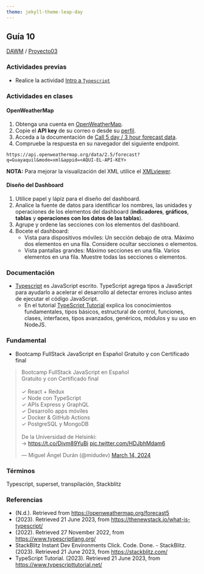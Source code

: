 ```yaml
---
theme: jekyll-theme-leap-day
---
```


## Guía 10

[DAWM](/DAWM/) / [Proyecto03](/DAWM/proyectos/2024/proyecto03)

### Actividades previas

* Realice la actividad [Intro a `Typescript`](/DAWM/enclases/typescript) 

### Actividades en clases

#### OpenWeatherMap

1. Obtenga una cuenta en [OpenWeatherMap](https://openweathermap.org/). 
2. Copie el **API key** de su correo o desde su [perfil](https://home.openweathermap.org/api_keys).
3. Acceda a la documentación de [Call 5 day / 3 hour forecast data](https://openweathermap.org/forecast5).
4. Compruebe la respuesta en su navegador del siguiente endpoint.

```
https://api.openweathermap.org/data/2.5/forecast?q=Guayaquil&mode=xml&appid=<AQUI-EL-API-KEY>
```

**NOTA:** Para mejorar la visualización del XML utilice el [XMLviewer](https://codebeautify.org/xmlviewer).

#### Diseño del Dashboard

1. Utilice papel y lápiz para el diseño del dashboard.
2. Analice la fuente de datos para identificar los nombres, las unidades y operaciones de los elementos del dashboard (**indicadores**, **gráficos**, **tablas** y **operaciones con los datos de las tablas**).
3. Agrupe y ordene las secciones con los elementos del dashboard.
4. Bocete el dashboard:
	+ Vista para dispositivos móviles: Un sección debajo de otra. Máximo dos elementos en una fila. Considere ocultar secciones o elementos.
	+ Vista pantallas grandes: Máximo secciones en una fila. Varios elementos en una fila. Muestre todas las secciones o elementos.  


### Documentación

* [Typescript](https://www.typescriptlang.org/) es JavaScript escrito. TypeScript agrega tipos a JavaScript para ayudarlo a acelerar el desarrollo al detectar errores incluso antes de ejecutar el código JavaScript.
	+ En el tutorial [TypeScript Tutorial](https://www.typescripttutorial.net/) explica los conocimientos fundamentales, tipos básicos, estructural de control, funciones, clases, interfaces, tipos avanzados, genéricos, módulos y su uso en NodeJS.

### Fundamental

* Bootcamp FullStack JavaScript en Español Gratuito y con Certificado final

<blockquote class="twitter-tweet"><p lang="ca" dir="ltr">Bootcamp FullStack JavaScript en Español<br>Gratuito y con Certificado final<br><br>✓ React + Redux<br>✓ Node con TypeScript<br>✓ APIs Express y GraphQL<br>✓ Desarrollo apps móviles<br>✓ Docker &amp; GitHub Actions<br>✓ PostgreSQL y MongoDB<br><br>De la Universidad de Helsinki:<br>→ <a href="https://t.co/Divm89YuBi">https://t.co/Divm89YuBi</a> <a href="https://t.co/HDJbhMdam6">pic.twitter.com/HDJbhMdam6</a></p>&mdash; Miguel Ángel Durán (@midudev) <a href="https://twitter.com/midudev/status/1768301655861190958?ref_src=twsrc%5Etfw">March 14, 2024</a></blockquote> <script async src="https://platform.twitter.com/widgets.js" charset="utf-8"></script>

### Términos

Typescript, superset, transpilación, Stackblitz

### Referencias

* (N.d.). Retrieved from https://openweathermap.org/forecast5
* (2023). Retrieved 21 June 2023, from https://thenewstack.io/what-is-typescript/
* (2022). Retrieved 27 November 2022, from https://www.typescriptlang.org/
* StackBlitz Instant Dev Environments Click. Code. Done. - StackBlitz. (2023). Retrieved 21 June 2023, from https://stackblitz.com/
* TypeScript Tutorial. (2023). Retrieved 21 June 2023, from https://www.typescripttutorial.net/